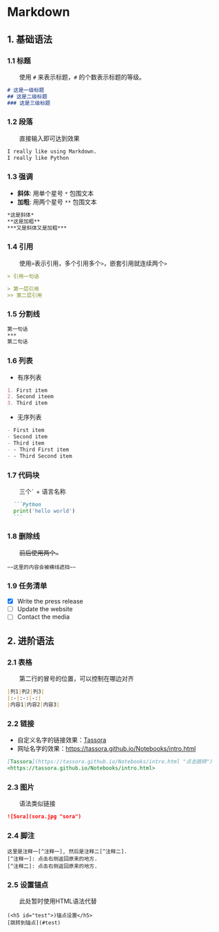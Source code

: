 # Markdown
## 1. 基础语法
### 1.1 标题
&emsp;&emsp;使用 `#` 来表示标题，`#` 的个数表示标题的等级。
```markdown
# 这是一级标题
## 这是二级标题
### 这是三级标题
```

### 1.2 段落
&emsp;&emsp;直接输入即可达到效果
```markdown
I really like using Markdown.
I really like Python
```

### 1.3 强调
- **斜体**: 用单个星号 `*` 包围文本
- **加粗**: 用两个星号 `**` 包围文本
```markdown
*这是斜体*
**这是加粗**
***又是斜体又是加粗***
```

### 1.4 引用
&emsp;&emsp;使用`>`表示引用，多个引用多个`>`，嵌套引用就连续两个`>`
```markdown
> 引用一句话

> 第一层引用
>> 第二层引用
```
### 1.5 分割线
```markdown
第一句话
***
第二句话
```
### 1.6 列表
- 有序列表
```markdown
1. First item
2. Second iteem
3. Third item
```
- 无序列表
```markdown
- First item
- Second item
- Third item
- - Third First item
- - Third Second item
```
### 1.7 代码块
&emsp;&emsp;三个``` ` ``` + 语言名称
````markdown
  ```Python
  print('hello world')
  ```
````
### 1.8 删除线
&emsp;&emsp;~~前后使用两个```~```~~
```
~~这里的内容会被横线遮挡~~
```
### 1.9 任务清单
- [x] Write the press release
- [ ] Update the website
- [ ] Contact the media

## 2. 进阶语法
### 2.1 表格
&emsp;&emsp;第二行的冒号的位置，可以控制在哪边对齐
```markdown
|列1|列2|列3|
|:-|:-:|-:|
|内容1|内容2|内容3|
``` 
### 2.2 链接
- 自定义名字的链接效果：[Tassora](https://tassora.github.io/Notebooks/intro.html "点击跳转")
- 网址名字的效果：<https://tassora.github.io/Notebooks/intro.html>
```markdown
[Tassora](https://tassora.github.io/Notebooks/intro.html "点击跳转")
<https://tassora.github.io/Notebooks/intro.html>
```
### 2.3 图片
&emsp;&emsp;语法类似链接
```markdown
![Sora](sora.jpg "sora")
```
### 2.4 脚注
```
这里是注释一[^注释一], 然后是注释二[^注释二].
[^注释一]: 点击右侧返回原来的地方.
[^注释二]: 点击右侧返回原来的地方.
```
### 2.5 设置锚点
&emsp;&emsp;此处暂时使用HTML语法代替
```
(<h5 id="test">)锚点设置</h5>
[跳转到锚点](#test)
```
